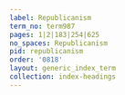 ```yaml
---
label: Republicanism
term_no: term987
pages: 1|2|183|254|625
no_spaces: Republicanism
pid: republicanism
order: '0818'
layout: generic_index_term
collection: index-headings
---
```

